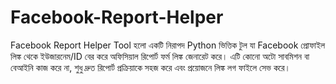 # Facebook-Report-Helper
Facebook Report Helper Tool হলো একটি নিরাপদ Python ভিত্তিক টুল যা Facebook প্রোফাইল লিঙ্ক থেকে ইউজারনেম/ID বের করে অফিসিয়াল রিপোর্ট ফর্ম লিঙ্ক জেনারেট করে। এটি কোনো অটো সাবমিশন বা বেআইনি কাজ করে না, শুধু দ্রুত রিপোর্ট প্রক্রিয়াকে সহজ করে এবং প্রয়োজনে লিঙ্ক লগ ফাইলে সেভ করে।
